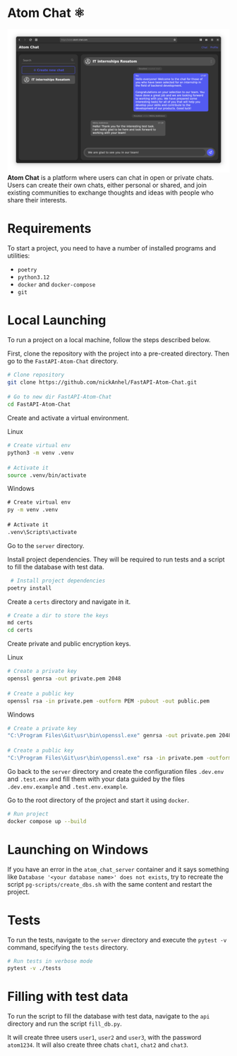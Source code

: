 # Atom Chat ⚛️
![Atom Chat](https://raw.githubusercontent.com/nickAnhel/FastAPI-Atom-Chat/refs/heads/main/images/screen.png)
**Atom Chat** is a platform where users can chat in open or private chats. Users can create their own chats, either personal or shared, and join existing communities to exchange thoughts and ideas with people who share their interests.
# Requirements
To start a project, you need to have a number of installed programs and utilities:
- `poetry`
- `python3.12`
- `docker` and `docker-compose`
- `git`
# Local Launching
To run a project on a local machine, follow the steps described below.

First, clone the repository with the project into a pre-created directory. Then go to the `FastAPI-Atom-Chat` directory.
```bash
# Clone repository
git clone https://github.com/nickAnhel/FastAPI-Atom-Chat.git

# Go to new dir FastAPI-Atom-Chat
cd FastAPI-Atom-Chat
```

Create and activate a virtual environment.

Linux
```bash
# Create virtual env
python3 -m venv .venv

# Activate it
source .venv/bin/activate
```
Windows
```cmd
# Create virtual env
py -m venv .venv

# Activate it
.venv\Scripts\activate
```

Go to the `server` directory.

Install project dependencies. They will be required to run tests and a script to fill the database with test data.
```bash
 # Install project dependencies
poetry install
```

Create a `certs` directory and navigate in it.
```bash
# Create a dir to store the keys
md certs
cd certs
```

Create private and public encryption keys.

Linux
```bash
# Create a private key
openssl genrsa -out private.pem 2048

# Create a public key
openssl rsa -in private.pem -outform PEM -pubout -out public.pem
```
Windows
```bash
# Create a private key
"C:\Program Files\Git\usr\bin\openssl.exe" genrsa -out private.pem 2048

# Create a public key
"C:\Program Files\Git\usr\bin\openssl.exe" rsa -in private.pem -outform PEM -pubout -out public.pem
```

Go back to the `server` directory and create the configuration files `.dev.env` and `.test.env` and fill them with your data guided by the files `.dev.env.example` and `.test.env.example`.

Go to the root directory of the project and start it using `docker`.
```bash
# Run project
docker compose up --build
```
# Launching on Windows
If you have an error in the `atom_chat_server` container and it says something like `Database '<your database name>' does not exists`, try to recreate the script `pg-scripts/create_dbs.sh` with the same content and restart the project.
# Tests
To run the tests, navigate to the `server` directory and execute the `pytest -v` command, specifying the `tests` directory.
```bash
# Run tests in verbose mode
pytest -v ./tests
```
# Filling with test data
To run the script to fill the database with test data, navigate to the `api` directory and run the script `fill_db.py`.

It will create three users `user1`, `user2` and `user3`, with the password `atom1234`. It will also create three chats `chat1`, `chat2` and `chat3`.
